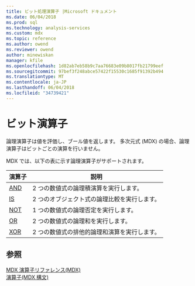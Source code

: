 ```yaml
---
title: ビット処理演算子 |Microsoft ドキュメント
ms.date: 06/04/2018
ms.prod: sql
ms.technology: analysis-services
ms.custom: mdx
ms.topic: reference
ms.author: owend
ms.reviewer: owend
author: minewiskan
manager: kfile
ms.openlocfilehash: 1d82ab7eb58b9c7aa76683e09b8017fb21799eef
ms.sourcegitcommit: 97bef3f248abce57422f15530c1685f91392b494
ms.translationtype: MT
ms.contentlocale: ja-JP
ms.lasthandoff: 06/04/2018
ms.locfileid: "34739421"
---
```

# <a name="bitwise-operators"></a>ビット演算子


  論理演算子は値を評価し、ブール値を返します。 多次元式 (MDX) の場合、論理演算子はビットごとの演算を行いません。  
  
 MDX では、以下の表に示す論理演算子がサポートされます。  
  
|演算子|説明|  
|--------------|-----------------|  
|[AND](../mdx/and-mdx.md)|2 つの数値式の論理積演算を実行します。|  
|[IS](../mdx/is-mdx.md)|2 つのオブジェクト式の論理比較を実行します。|  
|[NOT](../mdx/not-mdx.md)|1 つの数値式の論理否定を実行します。|  
|[OR](../mdx/or-mdx.md)|2 つの数値式の論理和を実行します。|  
|[XOR](../mdx/xor-mdx.md)|2 つの数値式の排他的論理和演算を実行します。|  
  
## <a name="see-also"></a>参照  
 [MDX 演算子リファレンス&#40;MDX&#41;](../mdx/mdx-operator-reference-mdx.md)   
 [演算子&#40;MDX 構文&#41;](../mdx/operators-mdx-syntax.md)  
  
  
